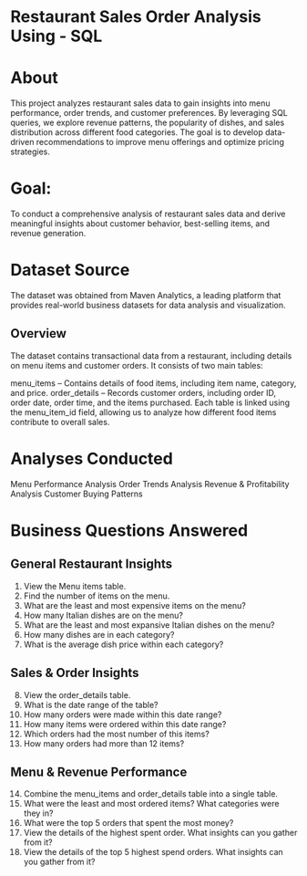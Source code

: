 # Restaurant Sales Order Analysis Using - SQL
# About
This project analyzes restaurant sales data to gain insights into menu performance, order trends, and customer preferences. By leveraging SQL queries, we explore revenue patterns, the popularity of dishes, and sales distribution across different food categories. The goal is to develop data-driven recommendations to improve menu offerings and optimize pricing strategies.
# Goal:
To conduct a comprehensive analysis of restaurant sales data and derive meaningful insights about customer behavior, best-selling items, and revenue generation.
# Dataset Source
The dataset was obtained from Maven Analytics, a leading platform that provides real-world business datasets for data analysis and visualization.
## Overview
The dataset contains transactional data from a restaurant, including details on menu items and customer orders. It consists of two main tables:

menu_items – Contains details of food items, including item name, category, and price.
order_details – Records customer orders, including order ID, order date, order time, and the items purchased.
Each table is linked using the menu_item_id field, allowing us to analyze how different food items contribute to overall sales.
# Analyses Conducted
Menu Performance Analysis
Order Trends Analysis
Revenue & Profitability Analysis
Customer Buying Patterns
# Business Questions Answered
## General Restaurant Insights
1. View the Menu items table.
2. Find the number of items on the menu.
3. What are the least and most expensive items on the menu?
4. How many Italian dishes are on the menu?
5. What are the least and most expansive Italian dishes on the menu?
6. How many dishes are in each category?
7. What is the average dish price within each category?
## Sales & Order Insights
8. View the order_details table.
9. What is the date range of the table?
10. How many orders were made within this date range?
11. How many items were ordered within this date range?
12. Which orders had the most number of this items?
13. How many orders had more than 12 items?

## Menu & Revenue Performance
14. Combine the menu_items and order_details table into a single table.
15. What were the least and most ordered items? What categories were they in?
16. What were the top 5 orders that spent the most money?
17. View the details of the highest spent order. What insights can you gather from it?
18. View the details of the top 5 highest spend orders. What insights can you gather from it?
